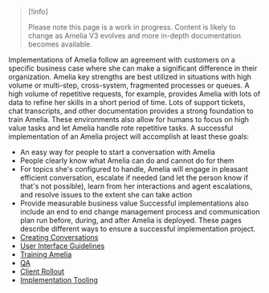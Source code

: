 > [!info]  
>
> Please note this page is a work in progress. Content is likely to change as Amelia V3 evolves and more in-depth documentation becomes available.

Implementations of Amelia follow an agreement with customers on a specific business case where she can make a significant difference in their organization.
Amelia key strengths are best utilized in situations with high volume or multi-step, cross-system, fragmented processes or queues. A high volume of repetitive requests, for example, provides Amelia with lots of data to refine her skills in a short period of time. Lots of support tickets, chat transcripts, and other documentation provides a strong foundation to train Amelia. These environments also allow for humans to focus on high value tasks and let Amelia handle rote repetitive tasks.
A successful implementation of an Amelia project will accomplish at least these goals:
-   An easy way for people to start a conversation with Amelia
-   People clearly know what Amelia can do and cannot do for them
-   For topics she's configured to handle, Amelia will engage in pleasant efficient conversation, escalate if needed (and let the person know if that's not possible), learn from her interactions and agent escalations, and resolve issues to the extent she can take action
-   Provide measurable business value
Successful implementations also include an end to end change management process and communication plan run before, during, and after Amelia is deployed.
These pages describe different ways to ensure a successful implementation project.
-   [Creating Conversations](Creating%20Conversations)
-   [User Interface Guidelines](User%20Interface%20Guidelines)
-   [Training Amelia](Training%20Amelia)
-   [QA](QA)
-   [Client Rollout](Client%20Rollout)
-   [Implementation Tooling](Implementation%20Tooling)
